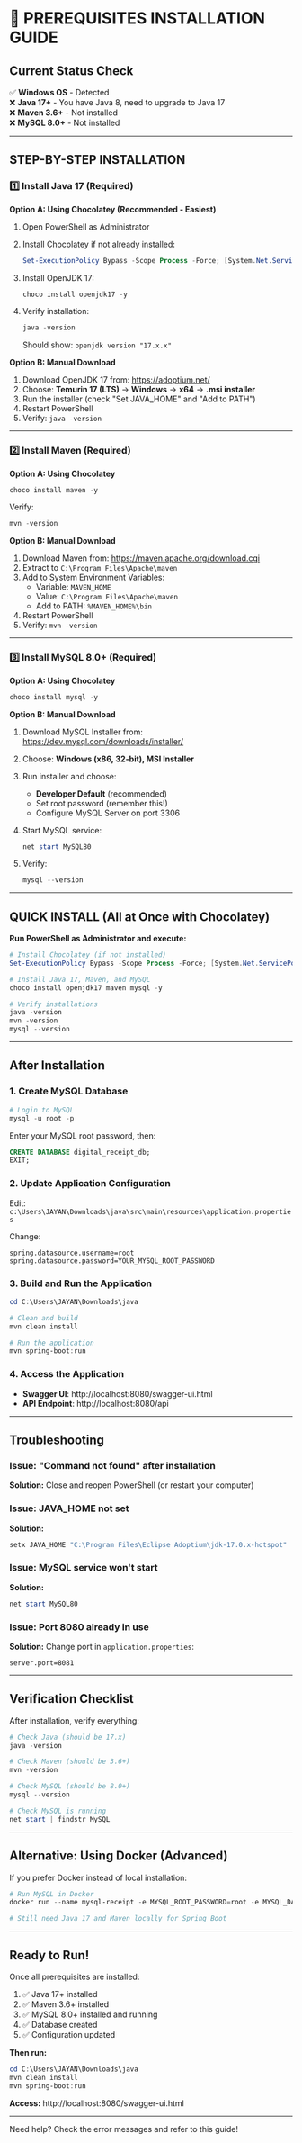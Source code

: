 # 🚀 PREREQUISITES INSTALLATION GUIDE

## Current Status Check

✅ **Windows OS** - Detected  
❌ **Java 17+** - You have Java 8, need to upgrade to Java 17  
❌ **Maven 3.6+** - Not installed  
❌ **MySQL 8.0+** - Not installed  

---

## STEP-BY-STEP INSTALLATION

### 1️⃣ Install Java 17 (Required)

**Option A: Using Chocolatey (Recommended - Easiest)**

1. Open PowerShell as Administrator
2. Install Chocolatey if not already installed:
   ```powershell
   Set-ExecutionPolicy Bypass -Scope Process -Force; [System.Net.ServicePointManager]::SecurityProtocol = [System.Net.ServicePointManager]::SecurityProtocol -bor 3072; iex ((New-Object System.Net.WebClient).DownloadString('https://community.chocolatey.org/install.ps1'))
   ```

3. Install OpenJDK 17:
   ```powershell
   choco install openjdk17 -y
   ```

4. Verify installation:
   ```powershell
   java -version
   ```
   Should show: `openjdk version "17.x.x"`

**Option B: Manual Download**

1. Download OpenJDK 17 from: https://adoptium.net/
2. Choose: **Temurin 17 (LTS)** → **Windows** → **x64** → **.msi installer**
3. Run the installer (check "Set JAVA_HOME" and "Add to PATH")
4. Restart PowerShell
5. Verify: `java -version`

---

### 2️⃣ Install Maven (Required)

**Option A: Using Chocolatey**

```powershell
choco install maven -y
```

Verify:
```powershell
mvn -version
```

**Option B: Manual Download**

1. Download Maven from: https://maven.apache.org/download.cgi
2. Extract to `C:\Program Files\Apache\maven`
3. Add to System Environment Variables:
   - Variable: `MAVEN_HOME`
   - Value: `C:\Program Files\Apache\maven`
   - Add to PATH: `%MAVEN_HOME%\bin`
4. Restart PowerShell
5. Verify: `mvn -version`

---

### 3️⃣ Install MySQL 8.0+ (Required)

**Option A: Using Chocolatey**

```powershell
choco install mysql -y
```

**Option B: Manual Download**

1. Download MySQL Installer from: https://dev.mysql.com/downloads/installer/
2. Choose: **Windows (x86, 32-bit), MSI Installer**
3. Run installer and choose:
   - **Developer Default** (recommended)
   - Set root password (remember this!)
   - Configure MySQL Server on port 3306
4. Start MySQL service:
   ```powershell
   net start MySQL80
   ```

5. Verify:
   ```powershell
   mysql --version
   ```

---

## QUICK INSTALL (All at Once with Chocolatey)

**Run PowerShell as Administrator and execute:**

```powershell
# Install Chocolatey (if not installed)
Set-ExecutionPolicy Bypass -Scope Process -Force; [System.Net.ServicePointManager]::SecurityProtocol = [System.Net.ServicePointManager]::SecurityProtocol -bor 3072; iex ((New-Object System.Net.WebClient).DownloadString('https://community.chocolatey.org/install.ps1'))

# Install Java 17, Maven, and MySQL
choco install openjdk17 maven mysql -y

# Verify installations
java -version
mvn -version
mysql --version
```

---

## After Installation

### 1. Create MySQL Database

```powershell
# Login to MySQL
mysql -u root -p
```

Enter your MySQL root password, then:

```sql
CREATE DATABASE digital_receipt_db;
EXIT;
```

### 2. Update Application Configuration

Edit: `c:\Users\JAYAN\Downloads\java\src\main\resources\application.properties`

Change:
```properties
spring.datasource.username=root
spring.datasource.password=YOUR_MYSQL_ROOT_PASSWORD
```

### 3. Build and Run the Application

```powershell
cd C:\Users\JAYAN\Downloads\java

# Clean and build
mvn clean install

# Run the application
mvn spring-boot:run
```

### 4. Access the Application

- **Swagger UI**: http://localhost:8080/swagger-ui.html
- **API Endpoint**: http://localhost:8080/api

---

## Troubleshooting

### Issue: "Command not found" after installation
**Solution:** Close and reopen PowerShell (or restart your computer)

### Issue: JAVA_HOME not set
**Solution:**
```powershell
setx JAVA_HOME "C:\Program Files\Eclipse Adoptium\jdk-17.0.x-hotspot"
```

### Issue: MySQL service won't start
**Solution:**
```powershell
net start MySQL80
```

### Issue: Port 8080 already in use
**Solution:** Change port in `application.properties`:
```properties
server.port=8081
```

---

## Verification Checklist

After installation, verify everything:

```powershell
# Check Java (should be 17.x)
java -version

# Check Maven (should be 3.6+)
mvn -version

# Check MySQL (should be 8.0+)
mysql --version

# Check MySQL is running
net start | findstr MySQL
```

---

## Alternative: Using Docker (Advanced)

If you prefer Docker instead of local installation:

```powershell
# Run MySQL in Docker
docker run --name mysql-receipt -e MYSQL_ROOT_PASSWORD=root -e MYSQL_DATABASE=digital_receipt_db -p 3306:3306 -d mysql:8.0

# Still need Java 17 and Maven locally for Spring Boot
```

---

## Ready to Run!

Once all prerequisites are installed:

1. ✅ Java 17+ installed
2. ✅ Maven 3.6+ installed  
3. ✅ MySQL 8.0+ installed and running
4. ✅ Database created
5. ✅ Configuration updated

**Then run:**
```powershell
cd C:\Users\JAYAN\Downloads\java
mvn clean install
mvn spring-boot:run
```

**Access:** http://localhost:8080/swagger-ui.html

---

Need help? Check the error messages and refer to this guide!
